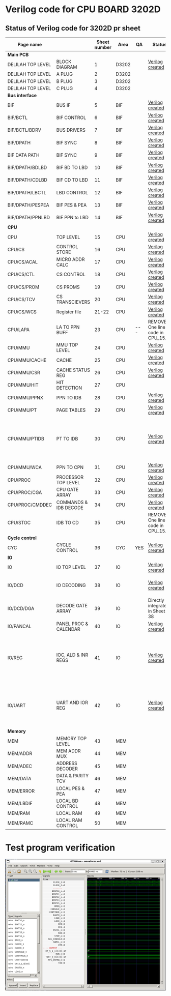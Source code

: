 
# Verilog code for CPU BOARD 3202D

## Status of Verilog code for 3202D pr sheet ##

| Page name         |                       | Sheet number       | Area        | QA  | Status                                          | Comment                                                                 |
|-------------------|-----------------------|--------------------|-------------|-----|-------------------------------------------------|-------------------------------------------------------------------------|
| **Main PCB**                              |
| DELILAH TOP LEVEL | BLOCK DIAGRAM         | 1                  | D3202       |     | [Verilog created](circuit/TOP_3202D.v)          | [Test](circuit/TOP_3202D/readme.md)
| DELILAH TOP LEVEL | A PLUG                | 2                  | D3202       |     |
| DELILAH TOP LEVEL | B PLUG                | 3                  | D3202       |     |
| DELILAH TOP LEVEL | C PLUG                | 4                  | D3202       |     |
| **Bus interface**
| BIF               | BUS IF                | 5                  | BIF         |     | [Verilog created](circuit/BIF_5.v)              | (test not created yet)
| BIF/BCTL          | BIF CONTROL           | 6                  | BIF         |     | [Verilog created](circuit/BIF_BCTL_6.v)         | (test not created yet)
| BIF/BCTL/BDRV     | BUS DRIVERS           | 7                  | BIF         |     | [Verilog created](circuit/BIF_BCTL_BDRV_7.v)    | (test not created yet)
| BIF/DPATH         | BIF SYNC              | 8                  | BIF         |     | [Verilog created](circuit/BIF_BCTL_SYNC_8.v)    | (test not created yet)
| BIF DATA PATH     | BIF SYNC              | 9                  | BIF         |     | [Verilog created](circuit/BIF_DPATH_9.v)        | (test not created yet)
| BIF/DPATH/BDLBD   | BIF BD TO LBD         | 10                 | BIF         |     | [Verilog created](circuit/BIF_DPATH_BDLBD_10.v) | (test not created yet)
| BIF/DPATH/CDLBD   | BIF CD TO LBD         | 11                 | BIF         |     | [Verilog created](circuit/BIF_DPATH_CDLBD_11.v) | (test not created yet)
| BIF/DPATH/LBCTL   | LBD CONTROL           | 12                 | BIF         |     | [Verilog created](circuit/BIF_DPATH_LDBCTL_12.v)| (test not created yet)
| BIF/DPATH/PESPEA  | BIF PES & PEA         | 13                 | BIF         |     | [Verilog created](circuit/BIF_DPATH_PESPEA_13.v)| (test not created yet)
| BIF/DPATH/PPNLBD  | BIF PPN to LBD        | 14                 | BIF         |     | [Verilog created](circuit/BIF_DPATH_PPNLBD_14.v)| (test not created yet)
| **CPU**                                                                      |     |
| CPU               | TOP LEVEL             | 15                 | CPU         |     | [Verilog created](circuit/CPU_15.v)             | [Test](circuit/CPU_15/readme.md)
| CPU/CS            | CONTROL STORE         | 16                 | CPU         |     | [Verilog created](circuit/CPU_CS_16.v)          | [Test](circuit/CPU_CS_16/readme.md)
| CPU/CS/ACAL       | MICRO ADDR CALC       | 17                 | CPU         |     | [Verilog created](circuit/CPU_CS_ACAL_17.v)     | [Test](circuit/CPU_CS_ACAL_17/readme.md)
| CPU/CS/CTL        | CS CONTROL            | 18                 | CPU         |     | [Verilog created](circuit/CPU_CS_CTL_18.v)      | [Test](circuit/CPU_CS_CTL_18/readme.md)
| CPU/CS/PROM       | CS PROMS              | 19                 | CPU         |     | [Verilog created](circuit/CPU_CS_PROM_19.v)     | [Test](circuit/CPU_CS_PROM_19/readme.md)
| CPU/CS/TCV        | CS TRANSCIEVERS       | 20                 | CPU         |     | [Verilog created](circuit/CPU_CS_TCV_20.v)      | [Test](circuit/CPU_CS_TCV_20/readme.md)
| CPU/CS/WCS        | Register file         | 21-22              | CPU         |     | [Verilog created](circuit/CPU_CS_WCS_21_22.v)   | [Test](circuit/CPU_CS_WCS_21_22/readme.md)
| CPU/LAPA          | LA TO PPN BUFF        | 23                 | CPU         | --- | REMOVED. One line of code in CPU_15.v           ||
| CPU/MMU           | MMU TOP LEVEL         | 24                 | CPU         |     | [Verilog created](circuit/CPU_MMU_24.v)         | (test not created yet)
| CPU/MMU/CACHE     | CACHE                 | 25                 | CPU         |     | [Verilog created](circuit/CPU_MMU_CACHE_25.v)   | (test not created yet)
| CPU/MMU/CSR       | CACHE STATUS REG      | 26                 | CPU         |     | [Verilog created](circuit/CPU_MMU_CSR_26.v)     | [Test](circuit/CPU_MMU_CSR_26/readme.md)
| CPU/MMU/HIT       | HIT DETECTION         | 27                 | CPU         |     | 
| CPU/MMU/PPNX      | PPN TO IDB            | 28                 | CPU         |     | [Verilog created](circuit/CPU_MMU_PPNX_28.v)    | [Test](circuit/CPU_MMU_PPNX_28/readme.md)
| CPU/MMU/PT        | PAGE TABLES           | 29                 | CPU         |     | [Verilog created](circuit/CPU_MMU_PT_29.v)      | [Test](circuit/CPU_MMU_PT_29/readme.md) (More test!!)
| CPU/MMU/PTIDB     | PT TO IDB             | 30                 | CPU         |     | [Verilog created](circuit/CPU_MMU_PTIDB_30.v)   | [Test](circuit/CPU_MMU_PTIDB_30/readme.md) (Bidirectional bus not working correctly in Verilator, maybe in FPGA?)
| CPU/MMU/WCA       | PPN TO CPN            | 31                 | CPU         |     | [Verilog created](circuit/CPU_MMU_WCA_31.v)     | [Test](circuit/CPU_MMU_WCA_31/readme.md)
| CPU/PROC          | PROCESSOR TOP LEVEL   | 32                 | CPU         |     | [Verilog created](circuit/CPU_PROC_32.v)        | [Test](circuit/CPU_PROC_32/readme.md)
| CPU/PROC/CGA      | CPU GATE ARRAY        | 33                 | CPU         |     | [Verilog created](circuit/CPU_PROC_CGA_33.v)    | [Test](circuit/CPU_PROC_CGA_33/readme.md)
| CPU/PROC/CMDDEC   | COMMANDS & IDB DECODE | 34                 | CPU         |     | [Verilog created](circuit/CPU_PROC_CMDDEC_34.v) | [Test](circuit/CPU_PROC_CMDDEC_34/readme.md)
| CPU/STOC          | IDB TO CD             | 35                 | CPU         |     | REMOVED. One line of code in CPU_15.v           |
| **Cycle control**
| CYC               | CYCLE CONTROL         | 36                 | CYC         | YES | [Verilog created](circuit/CYC_36.v)             | [Test](circuit/CYC_36/readme.md)
| **IO**
| IO                | IO TOP LEVEL          | 37                 | IO          |     | [Verilog created](circuit/IO_37.v)              | [Test](circuit/IO_37/readme.md)  - Need more test!
| IO/DCD            | IO DECODING           | 38                 | IO          |     | [Verilog created](circuit/IO_DCD_38.v)          | [Test](circuit/IO_DCD_38/readme.md) - Connected DGA. Need more test! 
| IO/DCD/DGA        | DECODE GATE ARRAY     | 39                 | IO          |     | Directly integrated in Sheet 38                 | Sheet 39 has no code.
| IO/PANCAL         | PANEL PROC & CALENDAR | 40                 | IO          |     | [Verilog created](circuit/IO_PANCAL_40.v)       | (test not created)
| IO/REG            | IOC, ALD & INR REGS   | 41                 | IO          |     | [Verilog created](circuit/IO_REG_41.v)          | (test not created)  Need to fix IDB so that IDB_15_0 and IDB_7_0_io is the same bus
| IO/UART           | UART AND IOR REG      | 42                 | IO          |     | [Verilog created](circuit/IOUART_42.v)          | (test not created)  Need to create the UART chip and test it. Also fix IDB IO bus
| **Memory**                                                                     
| MEM               | MEMORY TOP LEVEL      | 43                 | MEM         |     |
| MEM/ADDR          | MEM ADDR MUX          | 44                 | MEM         |     |
| MEM/ADEC          | ADDRESS DECODER       | 45                 | MEM         |     |
| MEM/DATA          | DATA & PARITY TCV     | 46                 | MEM         |     |
| MEM/ERROR         | LOCAL PES & PEA       | 47                 | MEM         |     |
| MEM/LBDIF         | LOCAL BD CONTROL      | 48                 | MEM         |     |
| MEM/RAM           | LOCAL RAM             | 49                 | MEM         |     |
| MEM/RAMC          | LOCAL RAM CONTROL     | 50                 | MEM         |     |
                                                                               
# Test program verification

![Screenshot from GTKWave](gtkwave.png)
